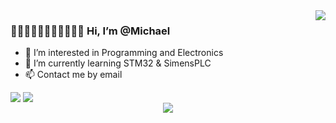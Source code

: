 
<img align="right" src= "https://stats.justsong.cn/api/csdn?id=qq_40928870?spm=1010.2135.3001.5343&theme=dark"/>



### 👋👋🏻👋🏼👋🏽👋🏾👋🏿 Hi, I’m @Michael

- 👀 I’m interested in Programming and Electronics
- 🌱 I’m currently learning STM32 & SimensPLC
- 📫 Contact me by email

<img align="top" src="https://github-readme-stats.vercel.app/api?username=michaelchemic&show_icons=true&theme=dark&count_private=true" />
<img align="top" src="https://github-readme-stats.vercel.app/api/top-langs/?username=michaelchemic&theme=dark&layout=compact" />

<div align="center"> <img src="https://activity-graph.herokuapp.com/graph?username=michaelchemic&theme=xcode" /> </div>

<!---
michaelelect/michaelelect is a ✨ special ✨ repository because its `README.md` (this file) appears on your GitHub profile.
You can click the Preview link to take a look at your changes.
--->

<!--![Github Stats](https://github-readme-stats.vercel.app/api?username=michaelchemic&show_icons=true&theme=dark&count_private=true)
-->

<!--![Most Used Languages](https://github-readme-stats.vercel.app/api/top-langs/?username=michaelchemic&theme=dark&layout=compact)
-->

                        
<!--[![Top Langs](https://github-readme-stats.vercel.app/api/top-langs/?username=michaelchemic)](https://github.com/anuraghazra/github-readme-stats)
-->
